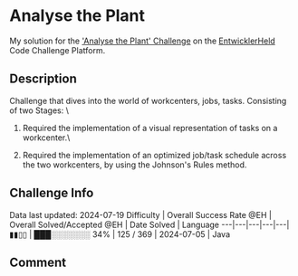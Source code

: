 # Analyse the Plant

My solution for the ['Analyse the Plant' Challenge](https://platform.entwicklerheld.de/challenge/analyse-the-plant?technology=Java) on the [EntwicklerHeld](https://platform.entwicklerheld.de/) Code Challenge Platform.

## Description
Challenge that dives into the world of workcenters, jobs, tasks. Consisting of two Stages: \

1) Required the implementation of a visual representation of tasks on a workcenter.\

2) Required the implementation of an optimized job/task schedule across the two workcenters, by using the Johnson's Rules method.

## Challenge Info
Data last updated: 2024-07-19
Difficulty | Overall Success Rate @EH | Overall Solved/Accepted @EH | Date Solved | Language
---|---|---|---|---|
▮▮▯▯ | ███░░░░░░░ 34% | 125 / 369 | 2024-07-05 | Java

## Comment
